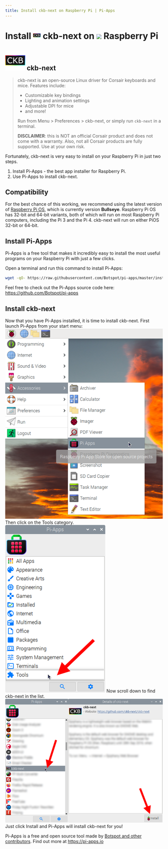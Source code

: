 ```yaml
---
title: Install ckb-next on Raspberry Pi | Pi-Apps
---
```

<div class="simple-install-content content">

# Install <img src="/img/app-icons/ckb-next/icon-64.png" height=24> ckb-next on <img src=https://www.vectorlogo.zone/logos/raspberrypi/raspberrypi-icon.svg height=24> Raspberry Pi

## <img src="/img/app-icons/ckb-next/icon-64.png"> ckb-next
> ckb-next is an open-source Linux driver for Corsair keyboards and mice.
> Features include:
> - Customizable key bindings
> - Lighting and animation settings
> - Adjustable DPI for mice
> - and more!
> 
> Run from Menu > Preferences > ckb-next, or simply run `ckb-next` in a terminal.
> 
> **DISCLAIMER**: this is NOT an official Corsair product and does not come with a warranty. Also, not all Corsair products are fully supported. Use at your own risk.

Fortunately, ckb-next is very easy to install on your Raspberry Pi in just two steps.
1. Install Pi-Apps - the best app installer for Raspberry Pi.
2. Use Pi-Apps to install ckb-next.
</div>
<div class="simple-install-content content">

## Compatibility
For the best chance of this working, we recommend using the latest version of [Raspberry Pi OS](https://www.raspberrypi.com/software/), which is currently version **Bullseye**.
Raspberry Pi OS has 32-bit and 64-bit variants, both of which will run on most Raspberry Pi computers, including the Pi 3 and the Pi 4.
ckb-next will run on either PiOS 32-bit or 64-bit.
</div>
<div class="simple-install-content content">

## Install Pi-Apps

Pi-Apps is a free tool that makes it incredibly easy to install the most useful programs on your Raspberry Pi with just a few clicks.

Open a terminal and run this command to install Pi-Apps:
```bash
wget -qO- https://raw.githubusercontent.com/Botspot/pi-apps/master/install | bash
```
Feel free to check out the Pi-Apps source code here: https://github.com/Botspot/pi-apps
</div>
<div class="simple-install-content content">

## Install ckb-next

Now that you have Pi-Apps installed, it is time to install ckb-next.
First launch Pi-Apps from your start menu:
<img src="/img/start-menu.png">
Then click on the Tools category.
<img src="/img/category-selections/Tools.png">
Now scroll down to find ckb-next in the list.
<img src="/img/app-icons/ckb-next/app-selection.png">
Just click Install and Pi-Apps will install ckb-next for you!
</div>
<div class="simple-install-content content">

Pi-Apps is a free and open source tool made by [Botspot and other contributors](/about/#contributors). Find out more at https://pi-apps.io
</div>
